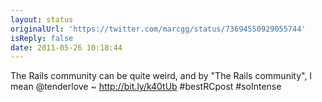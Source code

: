 ```yaml
---
layout: status
originalUrl: 'https://twitter.com/marcgg/status/73694550929055744'
isReply: false
date: 2011-05-26 10:18:44
---
```


The Rails community can be quite weird, and by "The Rails community", I mean @tenderlove ~ http://bit.ly/k40tUb #bestRCpost #soIntense
